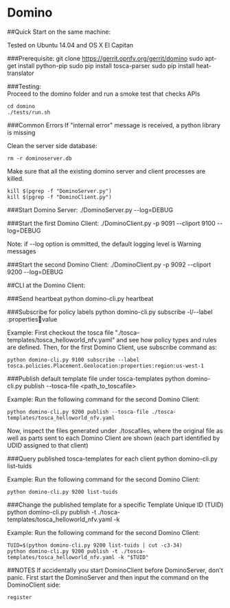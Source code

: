 # Domino

##Quick Start on the same machine:

Tested on Ubuntu 14.04 and OS X El Capitan

###Prerequisite:
    git clone https://gerrit.opnfv.org/gerrit/domino
    sudo apt-get install python-pip
    sudo pip install tosca-parser
    sudo pip install heat-translator

###Testing:    
Proceed to the domino folder and run a smoke test that checks APIs
 
    cd domino    
    ./tests/run.sh

###Common Errors
If "internal error" message is received, a python library is missing

Clean the server side database:

    rm -r dominoserver.db

Make sure that all the existing domino server and client processes are killed.

    kill $(pgrep -f "DominoServer.py")
    kill $(pgrep -f "DominoClient.py") 

###Start Domino Server:
    ./DominoServer.py --log=DEBUG

###Start the first Domino Client:
    ./DominoClient.py -p 9091 --cliport 9100 --log=DEBUG

Note: if --log option is ommitted, the default logging level is Warning messages

###Start the second Domino Client:
    ./DominoClient.py -p 9092 --cliport 9200 --log=DEBUG

##CLI at the Domino Client:

###Send heartbeat
    python domino-cli.py <cliport> heartbeat

###Subscribe for policy labels
    python domino-cli.py <cliport> subscribe -l/--label <policytype>:properties:key:value
    
Example:
First checkout the tosca file "./tosca-templates/tosca_helloworld_nfv.yaml" and see how policy types and rules are defined. Then, for the first Domino Client, use subscribe command as:

    python domino-cli.py 9100 subscribe --label tosca.policies.Placement.Geolocation:properties:region:us-west-1
 
###Publish default template file under tosca-templates
    python domino-cli.py <cliport> publish --tosca-file <path_to_toscafile>

Example:
Run the following command for the second Domino Client:

    python domino-cli.py 9200 publish --tosca-file ./tosca-templates/tosca_helloworld_nfv.yaml

Now, inspect the files generated under ./toscafiles, where the original file as well as parts sent to each Domino Client are shown (each part identified by UDID assigned to that client)

###Query published tosca-templates for each client
    python domino-cli.py <cliport> list-tuids

Example:
Run the following command for the second Domino Client:

    python domino-cli.py 9200 list-tuids

###Change the published template for a specific Template Unique ID (TUID)
    python domino-cli.py <cliport> publish -t ./tosca-templates/tosca_helloworld_nfv.yaml -k <TUID>

Example:
Run the following command for the second Domino Client:

    TUID=$(python domino-cli.py 9200 list-tuids | cut -c3-34)
    python domino-cli.py 9200 publish -t ./tosca-templates/tosca_helloworld_nfv.yaml -k "$TUID"

##NOTES
  If accidentally you start DominoClient before DominoServer, don't panic. First start the DominoServer and then input the command on the DominoClient side:

    register
